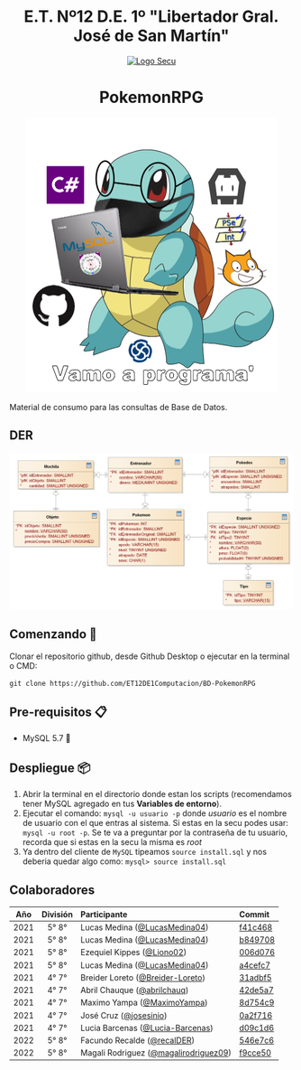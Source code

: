 <h1 align="center">E.T. Nº12 D.E. 1º "Libertador Gral. José de San Martín"</h1>
<p align="center">
  <a href="https://et12.edu.ar"><img src="https://et12.edu.ar/imgs/et12.png" alt="Logo Secu"></a>
</p>
<h1 align="center">PokemonRPG</h1>
<p align="center">
  <img width="445" height="487" src="imgs/vamoAPrograma.png" alt="Logo Secu">
</p>
Material de consumo para las consultas de Base de Datos.

## DER

<img src="doc/DER.png">

## Comenzando 🚀

Clonar el repositorio github, desde Github Desktop o ejecutar en la terminal o CMD:

```
git clone https://github.com/ET12DE1Computacion/BD-PokemonRPG
```

## Pre-requisitos 📋

- MySQL 5.7 🐬

## Despliegue 📦

1. Abrir la terminal en el directorio donde estan los scripts (recomendamos tener MySQL agregado en tus **Variables de entorno**).
1. Ejecutar el comando: `mysql -u usuario -p` donde *usuario* es el nombre de usuario con el que entras al sistema. Si estas en la secu podes usar: `mysql -u root -p`. Se te va a preguntar por la contraseña de tu usuario, recorda que si estas en la secu la misma es *root*
1. Ya dentro del cliente de `MySQL` tipeamos `source install.sql` y nos deberia quedar algo como: `mysql> source install.sql`

## Colaboradores

| Año   | División| Participante                                                                | Commit                                                                                                          |
| :---: | :---:   |       :---                                                                  | :---                                                                                                            |
| 2021  | 5° 8°   | Lucas Medina ([@LucasMedina04](https://github.com/LucasMedina04))                    | [f41c468](https://github.com/ET12DE1Computacion/BD-PokemonRPG/commit/f41c4689b1147b4af05cdc8a1c1ae35171fb7f2d)    |
| 2021  | 5° 8°   | Lucas Medina ([@LucasMedina04](https://github.com/LucasMedina04))                    | [b849708](https://github.com/ET12DE1Computacion/BD-PokemonRPG/commit/b8497080352a823a57a03beddeafa8c0c640a879)    |
| 2021  | 5° 8°   | Ezequiel Kippes ([@Liono02](https://github.com/Liono02))                             | [006d076](https://github.com/ET12DE1Computacion/BD-PokemonRPG/commit/006d076b88312ade579afeec89d4bc51ade5b803)    |
| 2021  | 5° 8°   | Lucas Medina ([@LucasMedina04](https://github.com/LucasMedina04))                    | [a4cefc7](https://github.com/ET12DE1Computacion/BD-PokemonRPG/commit/a4cefc7adaf001151e2a83d7e8ea948464321706)    |
| 2021  | 4° 7°   | Breider Loreto ([@Breider-Loreto](https://github.com/Breider-Loreto))                | [31adbf5](https://github.com/ET12DE1Computacion/BD-PokemonRPG/commit/31adbf590e26b5406897a7c380a96da1c7c8560f)    |
| 2021  | 4° 7°   | Abril Chauque ([@abrilchauq](https://github.com/abrilchauq))                         | [42de5a7](https://github.com/ET12DE1Computacion/BD-PokemonRPG/commit/42de5a75820f831fa72a6cf2b260fcaff3175a3a)    |
| 2021  | 4° 7°   | Maximo Yampa ([@MaximoYampa](https://github.com/MaximoYampa))                        | [8d754c9](https://github.com/ET12DE1Computacion/BD-PokemonRPG/commit/8d754c91f554bb7fadf21b4fcb20986a84f2f4b9)    |
| 2021  | 4° 7°   | José Cruz ([@josesinio](https://github.com/josesinio))                               | [0a2f716](https://github.com/ET12DE1Computacion/BD-PokemonRPG/commit/0a2f7164996de01f6809a29ea9e715dab49bf513)    |
| 2021  | 4° 7°   | Lucia Barcenas ([@Lucia-Barcenas](https://github.com/Lucia-Barcenas))                | [d09c1d6](https://github.com/ET12DE1Computacion/BD-PokemonRPG/commit/d09c1d6d9bdb25c60167547f5c86bcef723b604d)    |
| 2022  | 5° 8°   | Facundo Recalde ([@recalDER](https://github.com/recalDER))                           | [546e7c6](https://github.com/ET12DE1Computacion/BD-PokemonRPG/commit/546e7c63ae1051a28ec20bc43e96fb7b72bdec20)    |
| 2022  | 5° 8°   | Magali Rodriguez ([@magalirodriguez09](https://github.com/magalirodriguez09))        | [f9cce50](https://github.com/ET12DE1Computacion/BD-PokemonRPG/commit/f9cce5039c970a8a2440d864544fbbdceb6133a3)    |
